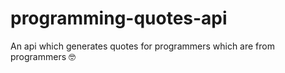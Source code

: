 # programming-quotes-api
 An api which generates quotes for programmers which are from programmers 🤓

